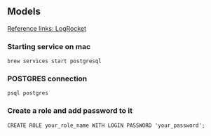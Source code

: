 ## Models

[Reference links: LogRocket](https://blog.logrocket.com/crud-rest-api-node-js-express-postgresql/)

### Starting service on mac

    brew services start postgresql

### POSTGRES connection

    psql postgres

### Create a role and add password to it

    CREATE ROLE your_role_name WITH LOGIN PASSWORD 'your_password';

